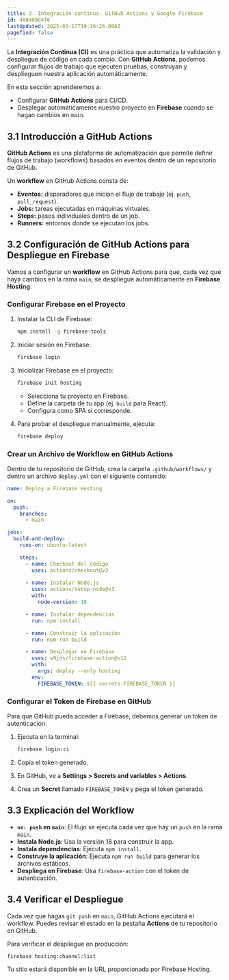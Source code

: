 ```yaml
---
title: 3. Integración continua. GitHub Actions y Google Firebase
id: 400409d4f6
lastUpdated: 2025-03-17T19:16:26.000Z
pagefind: false
---
```


La **Integración Continua (CI)** es una práctica que automatiza la validación y despliegue de código en cada cambio. Con **GitHub Actions**, podemos configurar flujos de trabajo que ejecuten pruebas, construyan y desplieguen nuestra aplicación automáticamente.

En esta sección aprenderemos a:

- Configurar **GitHub Actions** para CI/CD.
- Desplegar automáticamente nuestro proyecto en **Firebase** cuando se hagan cambios en `main`.

## 3.1 Introducción a GitHub Actions

**GitHub Actions** es una plataforma de automatización que permite definir flujos de trabajo (workflows) basados en eventos dentro de un repositorio de GitHub.

Un **workflow** en GitHub Actions consta de:

- **Eventos:** disparadores que inician el flujo de trabajo (ej. `push`, `pull_request`).
- **Jobs:** tareas ejecutadas en máquinas virtuales.
- **Steps:** pasos individuales dentro de un job.
- **Runners:** entornos donde se ejecutan los jobs.

## 3.2 Configuración de GitHub Actions para Despliegue en Firebase

Vamos a configurar un **workflow** en GitHub Actions para que, cada vez que haya cambios en la rama `main`, se despliegue automáticamente en **Firebase Hosting**.

### **Configurar Firebase en el Proyecto**

1. Instalar la CLI de Firebase:
    
    ```sh
    npm install -g firebase-tools
    ```
    
2. Iniciar sesión en Firebase:
    
    ```sh
    firebase login
    ```
    
3. Inicializar Firebase en el proyecto:
    
    ```sh
    firebase init hosting
    ```
    
    - Selecciona tu proyecto en Firebase.
    - Define la carpeta de tu app (ej. `build` para React).
    - Configura como SPA si corresponde.
4. Para probar el despliegue manualmente, ejecuta:
    
    ```sh
    firebase deploy
    ```

### **Crear un Archivo de Workflow en GitHub Actions**

Dentro de tu repositorio de GitHub, crea la carpeta `.github/workflows/` y dentro un archivo `deploy.yml` con el siguiente contenido:

```yaml
name: Deploy a Firebase Hosting

on:
  push:
    branches:
      - main

jobs:
  build-and-deploy:
    runs-on: ubuntu-latest

    steps:
      - name: Checkout del código
        uses: actions/checkout@v3
      
      - name: Instalar Node.js
        uses: actions/setup-node@v3
        with:
          node-version: 18

      - name: Instalar dependencias
        run: npm install

      - name: Construir la aplicación
        run: npm run build

      - name: Desplegar en Firebase
        uses: w9jds/firebase-action@v12
        with:
          args: deploy --only hosting
        env:
          FIREBASE_TOKEN: ${{ secrets.FIREBASE_TOKEN }}
```

### **Configurar el Token de Firebase en GitHub**

Para que GitHub pueda acceder a Firebase, debemos generar un token de autenticación:

1. Ejecuta en la terminal:
    
    ```sh
    firebase login:ci
    ```
    
2. Copia el token generado.
3. En GitHub, ve a **Settings > Secrets and variables > Actions**.
4. Crea un **Secret** llamado `FIREBASE_TOKEN` y pega el token generado.

## 3.3 Explicación del Workflow

- **`on: push` en `main`**: El flujo se ejecuta cada vez que hay un `push` en la rama `main`.
- **Instala Node.js**: Usa la versión 18 para construir la app.
- **Instala dependencias**: Ejecuta `npm install`.
- **Construye la aplicación**: Ejecuta `npm run build` para generar los archivos estáticos.
- **Despliega en Firebase**: Usa `firebase-action` con el token de autenticación.

## 3.4 Verificar el Despliegue

Cada vez que hagas `git push` en `main`, GitHub Actions ejecutará el workflow. Puedes revisar el estado en la pestaña **Actions** de tu repositorio en GitHub.

Para verificar el despliegue en producción:

```sh
firebase hosting:channel:list
```

Tu sitio estará disponible en la URL proporcionada por Firebase Hosting.
